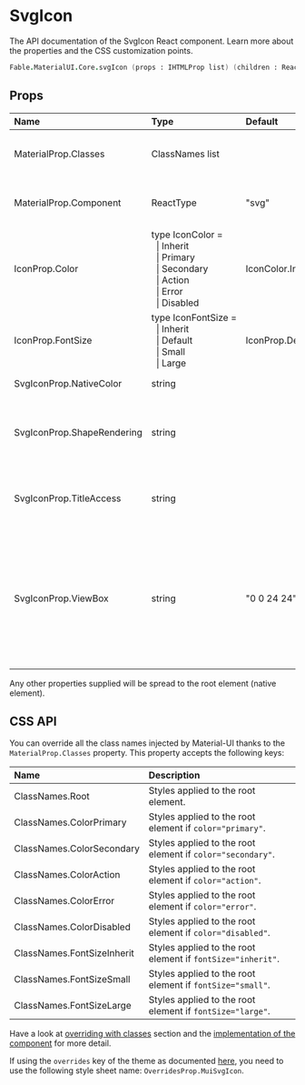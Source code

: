 # SvgIcon

<p class="description">The API documentation of the SvgIcon React component. Learn more about the properties and the CSS customization points.</p>

```fsharp
Fable.MaterialUI.Core.svgIcon (props : IHTMLProp list) (children : ReactElement list) : ReactElement
```



## Props

| Name | Type | Default | Description |
|:-----|:-----|:--------|:------------|
| <span class="prop-name">MaterialProp.Classes</span> | <span class="prop-type">ClassNames list</span> |   | Override or extend the styles applied to the component.  See CSS API below for more details.  |
| <span class="prop-name">MaterialProp.Component</span> | <span class="prop-type">ReactType</span> | <span class="prop-default">"svg"</span> | The component used for the root node. Either a string to use a DOM element or a component. |
| <span class="prop-name">IconProp.Color</span> | <span class="prop-type">type&nbsp;IconColor&nbsp;=<br>&nbsp;&nbsp;&#124;&nbsp;Inherit<br>&nbsp;&nbsp;&#124;&nbsp;Primary<br>&nbsp;&nbsp;&#124;&nbsp;Secondary<br>&nbsp;&nbsp;&#124;&nbsp;Action<br>&nbsp;&nbsp;&#124;&nbsp;Error<br>&nbsp;&nbsp;&#124;&nbsp;Disabled<br></span> | <span class="prop-default">IconColor.Inherit</span> | The color of the component. It supports those theme colors that make sense for this component. You can use the `nativeColor` property to apply a color attribute to the SVG element. |
| <span class="prop-name">IconProp.FontSize</span> | <span class="prop-type">type&nbsp;IconFontSize&nbsp;=<br>&nbsp;&nbsp;&#124;&nbsp;Inherit<br>&nbsp;&nbsp;&#124;&nbsp;Default<br>&nbsp;&nbsp;&#124;&nbsp;Small<br>&nbsp;&nbsp;&#124;&nbsp;Large<br></span> | <span class="prop-default">IconProp.Default</span> | The fontSize applied to the icon. Defaults to 24px, but can be configure to inherit font size. |
| <span class="prop-name">SvgIconProp.NativeColor</span> | <span class="prop-type">string</span> |   | Applies a color attribute to the SVG element. |
| <span class="prop-name">SvgIconProp.ShapeRendering</span> | <span class="prop-type">string</span> |   | The shape-rendering attribute. The behavior of the different options is described [here](https://developer.mozilla.org/en-US/docs/Web/SVG/Attribute/shape-rendering). If you are having issues with blurry icons you should investigate this property. |
| <span class="prop-name">SvgIconProp.TitleAccess</span> | <span class="prop-type">string</span> |   | Provides a human-readable title for the element that contains it. https://www.w3.org/TR/SVG-access/#Equivalent |
| <span class="prop-name">SvgIconProp.ViewBox</span> | <span class="prop-type">string</span> | <span class="prop-default">"0 0 24 24"</span> | Allows you to redefine what the coordinates without units mean inside an SVG element. For example, if the SVG element is 500 (width) by 200 (height), and you pass viewBox="0 0 50 20", this means that the coordinates inside the SVG will go from the top left corner (0,0) to bottom right (50,20) and each unit will be worth 10px. |

Any other properties supplied will be spread to the root element (native element).

## CSS API

You can override all the class names injected by Material-UI thanks to the `MaterialProp.Classes` property.
This property accepts the following keys:


| Name | Description |
|:-----|:------------|
| <span class="prop-name">ClassNames.Root</span> | Styles applied to the root element.
| <span class="prop-name">ClassNames.ColorPrimary</span> | Styles applied to the root element if `color="primary"`.
| <span class="prop-name">ClassNames.ColorSecondary</span> | Styles applied to the root element if `color="secondary"`.
| <span class="prop-name">ClassNames.ColorAction</span> | Styles applied to the root element if `color="action"`.
| <span class="prop-name">ClassNames.ColorError</span> | Styles applied to the root element if `color="error"`.
| <span class="prop-name">ClassNames.ColorDisabled</span> | Styles applied to the root element if `color="disabled"`.
| <span class="prop-name">ClassNames.FontSizeInherit</span> | Styles applied to the root element if `fontSize="inherit"`.
| <span class="prop-name">ClassNames.FontSizeSmall</span> | Styles applied to the root element if `fontSize="small"`.
| <span class="prop-name">ClassNames.FontSizeLarge</span> | Styles applied to the root element if `fontSize="large"`.

Have a look at [overriding with classes](#/customization/overrides) section
and the [implementation of the component](https://github.com/mui-org/material-ui/tree/master/packages/material-ui/src/SvgIcon/SvgIcon.js)
for more detail.

If using the `overrides` key of the theme as documented
[here](#/customization/themes),
you need to use the following style sheet name: `OverridesProp.MuiSvgIcon`.

<!--## Demos-->

<!--- [Icons](/style/icons/)-->

